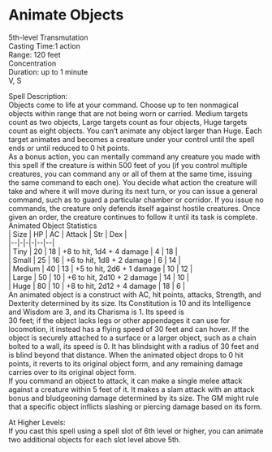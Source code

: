 # Animate Objects
5th-level Transmutation<br>
Casting Time:1 action<br>
Range: 120 feet<br>
Concentration<br>
Duration: up to 1 minute<br>
V, S

Spell Description:<br>
Objects come to life at your command. Choose up to ten nonmagical objects within range that are not being worn or carried. Medium targets count as two objects, Large targets count as four objects, Huge targets count as eight objects. You can’t animate any object larger than Huge. Each target animates and becomes a creature under your control until the spell ends or until reduced to 0 hit points.<br>As a bonus action, you can mentally command any creature you made with this spell if the creature is within 500 feet of you (if you control multiple creatures, you can command any or all of them at the same time, issuing the same command to each one). You decide what action the creature will take and where it will move during its next turn, or you can issue a general command, such as to guard a particular chamber or corridor. If you issue no commands, the creature only defends itself against hostile creatures. Once given an order, the creature continues to follow it until its task is complete.<br>Animated Object Statistics<br>| Size   | HP | AC | Attack                     | Str | Dex |<br>|--|-|-|-|--|--|<br>| Tiny   | 20 | 18 | +8 to hit, 1d4 + 4 damage  | 4   | 18  |<br>| Small  | 25 | 16 | +6 to hit, 1d8 + 2 damage  | 6   | 14  |<br>| Medium | 40 | 13 | +5 to hit, 2d6 + 1 damage  | 10  | 12  |<br>| Large  | 50 | 10 | +6 to hit, 2d10 + 2 damage | 14  | 10  |<br>| Huge   | 80 | 10 | +8 to hit, 2d12 + 4 damage | 18  | 6   |<br>An animated object is a construct with AC, hit points, attacks, Strength, and Dexterity determined by its size. Its Constitution is 10 and its Intelligence and Wisdom are 3, and its Charisma is 1. Its speed is<br>30 feet; if the object lacks legs or other appendages it can use for locomotion, it instead has a flying speed of 30 feet and can hover. If the object is securely attached to a surface or a larger object, such as a chain bolted to a wall, its speed is 0. It has blindsight with a radius of 30 feet and is blind beyond that distance. When the animated object drops to 0 hit points, it reverts to its original object form, and any remaining damage carries over to its original object form.<br>If you command an object to attack, it can make a single melee attack against a creature within 5 feet of it. It makes a slam attack with an attack bonus and bludgeoning damage determined by its size. The GM might rule that a specific object inflicts slashing or piercing damage based on its form.

At Higher Levels:<br>
If you cast this spell using a spell slot of 6th level or higher, you can animate two additional objects for each slot level above 5th.
